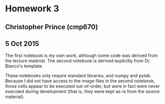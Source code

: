 # Homework 3
## Christopher Prince (cmp670)
## 5 Oct 2015

The first notebook is my own work, although some code was derived from the lecture material. The second notebook is derived explicitly from Dr. Bianco's template.

These notebooks only require standard libraries, and numpy and pylab. Because I did not have access to the image files in the second notebook, those cells appear to be executed out-of-order, but were in fact were never executed during development (that is, they were kept as-is from the source material).
